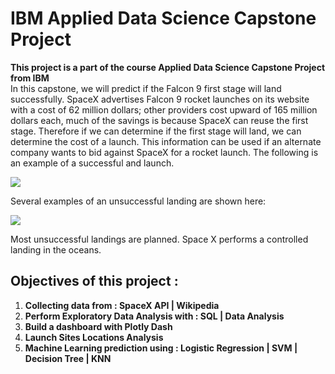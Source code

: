 # IBM Applied Data Science Capstone Project
**This project is a part of the course Applied Data Science Capstone Project from IBM**<br>
In this capstone, we will predict if the Falcon 9 first stage will land successfully. SpaceX advertises Falcon 9 rocket launches on its website with a cost of 62 million dollars; other providers cost upward of 165 million dollars each, much of the savings is because SpaceX can reuse the first stage. Therefore if we can determine if the first stage will land, we can determine the cost of a launch. This information can be used if an alternate company wants to bid against SpaceX for a rocket launch. The following is an example of a successful and launch.

![](https://cf-courses-data.s3.us.cloud-object-storage.appdomain.cloud/IBMDeveloperSkillsNetwork-DS0701EN-SkillsNetwork/lab_v2/images/landing\_1.gif)

Several examples of an unsuccessful landing are shown here:

![](https://cf-courses-data.s3.us.cloud-object-storage.appdomain.cloud/IBMDeveloperSkillsNetwork-DS0701EN-SkillsNetwork/api/Images/crash.gif)

Most unsuccessful landings are planned. Space X performs a controlled landing in the oceans.

## Objectives of this project :
1. **Collecting data from : SpaceX API | Wikipedia**
2. **Perform Exploratory Data Analysis with : SQL | Data Analysis**
3. **Build a dashboard with Plotly Dash**
4. **Launch Sites Locations Analysis**
5. **Machine Learning prediction using : Logistic Regression | SVM | Decision Tree | KNN**
